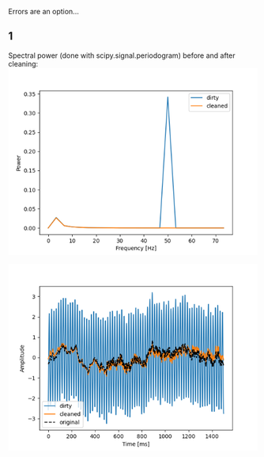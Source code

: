 Errors are an option...

## 1

Spectral power (done with scipy.signal.periodogram) before and after cleaning: 
![image0.png](image0.png)

![image1.png](image1.png)
